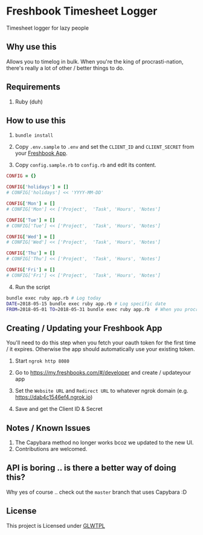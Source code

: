 # Freshbook Timesheet Logger
Timesheet logger for lazy people

## Why use this
Allows you to timelog in bulk. When you're the king of procrasti-nation, there's really a lot of other / better things to do.

## Requirements
1. Ruby (duh)

## How to use this

1. `bundle install`

2. Copy `.env.sample` to `.env` and set the `CLIENT_ID` and `CLIENT_SECRET` from your [Freshbook App](#creating--updating-your-freshbook-app).

3. Copy `config.sample.rb` to `config.rb` and edit its content.
```ruby
CONFIG = {}

CONFIG['holidays'] = []
# CONFIG['holidays'] << 'YYYY-MM-DD'

CONFIG['Mon'] = []
# CONFIG['Mon'] << ['Project',  'Task', 'Hours', 'Notes']

CONFIG['Tue'] = []
# CONFIG['Tue'] << ['Project',  'Task', 'Hours', 'Notes']

CONFIG['Wed'] = []
# CONFIG['Wed'] << ['Project',  'Task', 'Hours', 'Notes']

CONFIG['Thu'] = []
# CONFIG['Thu'] << ['Project',  'Task', 'Hours', 'Notes']

CONFIG['Fri'] = []
# CONFIG['Fri'] << ['Project',  'Task', 'Hours', 'Notes']
```

4. Run the script

```bash
bundle exec ruby app.rb # Log today
DATE=2018-05-15 bundle exec ruby app.rb # Log specific date
FROM=2018-05-01 TO=2018-05-31 bundle exec ruby app.rb  # When you procrastinate until the last minute
```

## Creating / Updating your Freshbook App

You'll need to do this step when you fetch your oauth token for the first time / it expires. Otherwise the app should automatically use your existing token.

1. Start `ngrok http 8080`

2. Go to https://my.freshbooks.com/#/developer and create / updateyour app

3. Set the `Website URL` and `Redirect URL` to whatever ngrok domain (e.g. https://dab4c1546ef4.ngrok.io)

4. Save and get the Client ID & Secret

## Notes / Known Issues

1. The Capybara method no longer works bcoz we updated to the new UI. 
1. Contributions are welcomed.

## API is boring .. is there a better way of doing this?
Why yes of course .. check out the `master` branch that uses Capybara :D

## License

This project is Licensed under [GLWTPL](https://github.com/me-shaon/GLWTPL)